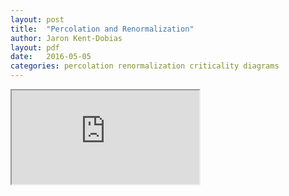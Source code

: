 ```yaml
---
layout: post
title:  "Percolation and Renormalization"
author: Jaron Kent-Dobias
layout: pdf 
date:   2016-05-05
categories: percolation renormalization criticality diagrams
---
```


<iframe src="https://drive.google.com/file/d/0B8BMzgKXSEeiNTYxUlhka3RwYlE/preview"></iframe>
